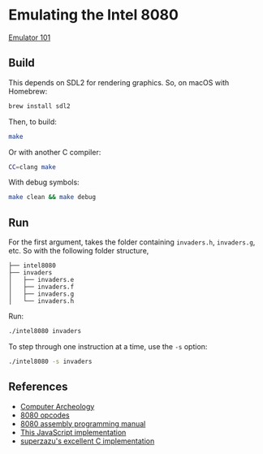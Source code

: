 # Emulating the Intel 8080

[Emulator 101](http://emulator101.com/)

## Build

This depends on SDL2 for rendering graphics. So, on macOS with Homebrew:

```bash
brew install sdl2
```

Then, to build:

```bash
make
```

Or with another C compiler:

```bash
CC=clang make
```

With debug symbols:

```bash
make clean && make debug
```

## Run

For the first argument, takes the folder containing `invaders.h`, `invaders.g`, etc. So with the following folder structure,

```plain
├── intel8080
├── invaders
│   ├── invaders.e
│   ├── invaders.f
│   ├── invaders.g
│   └── invaders.h
```

Run:

```bash
./intel8080 invaders
```

To step through one instruction at a time, use the `-s` option:


```bash
./intel8080 -s invaders
```

## References

* [Computer Archeology](http://computerarcheology.com/Arcade/SpaceInvaders/Hardware.html)
* [8080 opcodes](http://www.emulator101.com/reference/8080-by-opcode.html)
* [8080 assembly programming manual](http://altairclone.com/downloads/manuals/8080%20Programmers%20Manual.pdf)
* [This JavaScript implementation](https://bluishcoder.co.nz/js8080/)
* [superzazu's excellent C implementation](https://github.com/superzazu/8080)
